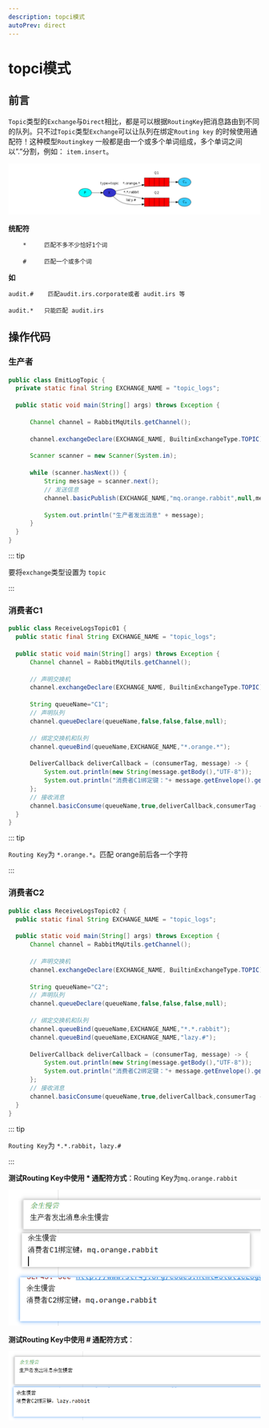 ```yaml
---
description: topci模式
autoPrev: direct
---
```


# topci模式

## 前言
`Topic`类型的`Exchange`与`Direct`相比，都是可以根据`RoutingKey`把消息路由到不同的队列。只不过`Topic`类型`Exchange`可以让队列在绑定`Routing key` 的时候使用通配符！这种模型`Routingkey` 一般都是由一个或多个单词组成，多个单词之间以”.”分割，例如： `item.insert`。

![topic](/blogImg/rabbitmq/image-20191127121900255.png)

**统配符**

		*     匹配不多不少恰好1个词
  
		#     匹配一个或多个词
**如**

	audit.#    匹配audit.irs.corporate或者 audit.irs 等

    audit.*   只能匹配 audit.irs

## 操作代码

### 生产者
```java
public class EmitLogTopic {
  private static final String EXCHANGE_NAME = "topic_logs";

  public static void main(String[] args) throws Exception {

      Channel channel = RabbitMqUtils.getChannel();

      channel.exchangeDeclare(EXCHANGE_NAME, BuiltinExchangeType.TOPIC);

      Scanner scanner = new Scanner(System.in);

      while (scanner.hasNext()) {
          String message = scanner.next();
          // 发送信息
          channel.basicPublish(EXCHANGE_NAME,"mq.orange.rabbit",null,message.getBytes("UTF-8"));

          System.out.println("生产者发出消息" + message);
      }
  }
}
```

::: tip

要将`exchange`类型设置为 `topic`

:::

### 消费者C1

```java
public class ReceiveLogsTopic01 {
  public static final String EXCHANGE_NAME = "topic_logs";

  public static void main(String[] args) throws Exception {
      Channel channel = RabbitMqUtils.getChannel();

      // 声明交换机
      channel.exchangeDeclare(EXCHANGE_NAME, BuiltinExchangeType.TOPIC);

      String queueName="C1";
      // 声明队列
      channel.queueDeclare(queueName,false,false,false,null);

      // 绑定交换机和队列
      channel.queueBind(queueName,EXCHANGE_NAME,"*.orange.*");

      DeliverCallback deliverCallback = (consumerTag, message) -> {
          System.out.println(new String(message.getBody(),"UTF-8"));
          System.out.println("消费者C1绑定键："+ message.getEnvelope().getRoutingKey());
      };
      // 接收消息
      channel.basicConsume(queueName,true,deliverCallback,consumerTag -> {});
  }
}
```
::: tip

`Routing Key`为 `*.orange.*`。匹配 orange前后各一个字符

:::

### 消费者C2

```java
public class ReceiveLogsTopic02 {
  public static final String EXCHANGE_NAME = "topic_logs";

  public static void main(String[] args) throws Exception {
      Channel channel = RabbitMqUtils.getChannel();

      // 声明交换机
      channel.exchangeDeclare(EXCHANGE_NAME, BuiltinExchangeType.TOPIC);

      String queueName="C2";
      // 声明队列
      channel.queueDeclare(queueName,false,false,false,null);

      // 绑定交换机和队列
      channel.queueBind(queueName,EXCHANGE_NAME,"*.*.rabbit");
      channel.queueBind(queueName,EXCHANGE_NAME,"lazy.#");

      DeliverCallback deliverCallback = (consumerTag, message) -> {
          System.out.println(new String(message.getBody(),"UTF-8"));
          System.out.println("消费者C2绑定键："+ message.getEnvelope().getRoutingKey());
      };
      // 接收消息
      channel.basicConsume(queueName,true,deliverCallback,consumerTag -> {});
  }
}
```
::: tip

`Routing Key`为 `*.*.rabbit`，`lazy.#`

:::

**测试Routing Key中使用 * 通配符方式**：Routing Key为`mq.orange.rabbit`

![topic](/blogImg/rabbitmq/topic2.png)

**测试Routing Key中使用 # 通配符方式**：

![topic](/blogImg/rabbitmq/topic3.png)